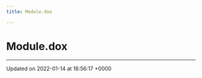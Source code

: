 ```yaml
---
title: Module.dox

---
```


# Module.dox








-------------------------------

Updated on 2022-01-14 at 16:56:17 +0000
